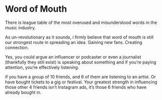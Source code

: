 # Word of Mouth

There is league table of the most overused and misunderstood words in the music industry. 

As un-revolutionary as it sounds, i firmly believe that word of mouth is still our strongest route in spreading an idea. Gaining new fans. Creating connection.

Yes, you could argue an influencer or podcaster or even a journalist (thankfully they still exist) is speaking about something and if you’re paying attention, you’re effectively listening. 

if you have a group of 10 friends, and 6 of them are listening to an artist. Or have bought tickets to a gig or festival. Your greatest strength in influencing those other 4 friends isn’t Instagram ads, it’s those 6 friends who have already bought in.